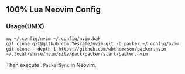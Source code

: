 ## 100% Lua Neovim Config

### Usage(UNIX)

```
mv ~/.config/nvim ~/.config/nvim.bak
git clone git@github.com:Yescafe/nvim.git -b packer ~/.config/nvim
git clone --depth 1 https://github.com/wbthomason/packer.nvim ~/.local/share/nvim/site/pack/packer/start/packer.nvim
```

Then execute `:PackerSync` in Neovim.

